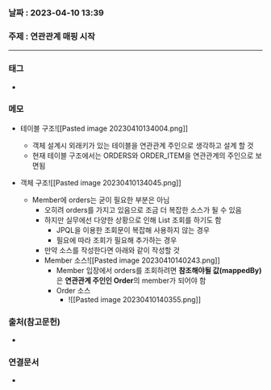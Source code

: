 ### 날짜 : 2023-04-10 13:39
### 주제 : 연관관계 매핑 시작
---
### 태그
* 

### 메모
* 테이블 구조![[Pasted image 20230410134004.png]]
	* 객체 설계시 외래키가 있는 테이블을 연관관계 주인으로 생각하고 설계 할 것
	* 현재 테이블 구조에서는 ORDERS와 ORDER_ITEM을 연관관계의 주인으로 보면됨
	
* 객체 구조![[Pasted image 20230410134045.png]]
	* Member에 orders는 굳이 필요한 부분은 아님
		* 오히려 orders를 가지고 있음으로 조금 더 복잡한 소스가 될 수 있음
		* 하지만 실무에선 다양한 상황으로 인해 List 조회를 하기도 함
			* JPQL을 이용한 조회문이 복잡해 사용하지 않는 경우
			* 필요에 따라 조회가 필요해 추가하는 경우
		* 만약 소스를 작성한다면 아래와 같이 작성할 것
		* Member 소스![[Pasted image 20230410140243.png]]
		  * Member 입장에서 orders를 조회하려면 **참조해야될 값(mappedBy)** 은 **연관관계 주인인 Order**의 member가 되어야 함
		  * Order 소스
			* ![[Pasted image 20230410140355.png]]

### 출처(참고문헌)
-  

### 연결문서
- 